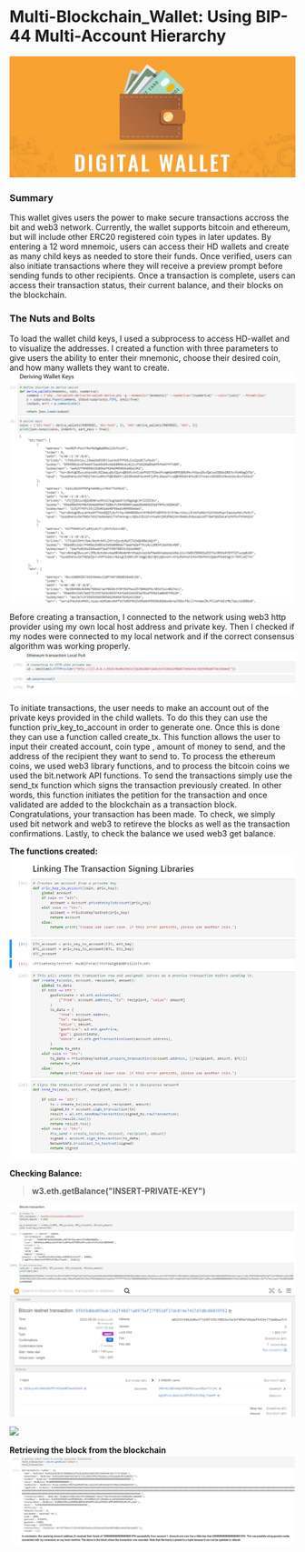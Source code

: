 # Multi-Blockchain_Wallet: Using BIP-44 Multi-Account Hierarchy 

![](Images/DW.jpg)

### Summary
This wallet gives users the power to make secure transactions accross the bit and web3 network. Currently, the wallet supports bitcoin and ethereum, but will include other ERC20 registered coin types in later updates. By entering a 12 word mnemoic, users can access their HD wallets and create as many child keys as needed to store their funds. Once verified, users can also initiate transactions where they will receive a preview prompt before sending funds to other recipients. Once a transaction is complete, users can access their transaction status, their current balance, and their blocks on the blockchain.

### The Nuts and Bolts
To load the wallet child keys, I used a subprocess to access HD-wallet and to visualize the addresses. I created a function with three parameters to give users the ability to enter their mnemonic, choose their desired coin, and how many wallets they want to create.  
![](Images/php_python.png)

Before creating a transaction, I connected to the network using web3 http provider using my own local host address and private key. Then I checked if my nodes were connected to my local network and if the correct consensus algorithm was working properly.
![](Images/connecting.png)

To initiate transactions, the user needs to make an account out of the private keys provided in the child wallets. To do this they can use the function priv_key_to_account in order to generate one. Once this is done they can use a function called create_tx. This function allows the user to input their created account, coin type , amount of money to send, and the address of the recipient they want to send to. To process the ethereum coins, we used web3 library functions, and to process the bitcoin coins we used the bit.network API functions. To send the transactions simply use the send_tx function which signs the transaction previously created. In other words, this function initiates the petition for the transaction and once validated are added to the blockchain as a transaction block. Congratulations, your transaction has been made. To check, we simply used bit network and web3 to retireve the blocks as well as the transaction confirmations. Lastly, to check the balance we used web3 get balance. 

**The functions created:**
![](Images/functions.png)

**Checking Balance:**
  > **w3.eth.getBalance("INSERT-PRIVATE-KEY")**

![](Images/bitcoin_t.png)
![](Images/bitproof.png)

![](Images/ETH_transact.png)

**Retrieving the block from the blockchain**
![](Images/block.png)
